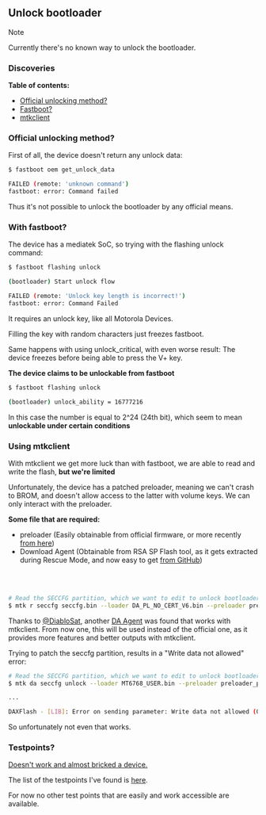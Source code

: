 ## Unlock bootloader

> [!NOTE] 
> Currently there's no known way to unlock the bootloader.

### Discoveries

**Table of contents:**
- [Official unlocking method?](#official-unlocking-method)
- [Fastboot?](#with-fastboot)
- [mtkclient](#using-mtkclient)


### Official unlocking method?


First of all, the device doesn't return any unlock data:

```sh
$ fastboot oem get_unlock_data

FAILED (remote: 'unknown command')
fastboot: error: Command failed
```

Thus it's not possible to unlock the bootloader by any official means.

### With fastboot?

The device has a mediatek SoC, so trying with the flashing unlock command:

```sh
$ fastboot flashing unlock

(bootloader) Start unlock flow

FAILED (remote: 'Unlock key length is incorrect!')
fastboot: error: Command Failed
```

It requires an unlock key, like all Motorola Devices.

Filling the key with random characters just freezes fastboot.


Same happens with using unlock_critical, with even worse result: The device freezes before being able to press the V+ key.


**The device claims to be unlockable from fastboot**

```sh
$ fastboot flashing unlock

(bootloader) unlock_ability = 16777216
```

In this case the number is equal to 2^24 (24th bit), which seem to mean **unlockable under certain conditions**


### Using mtkclient

With mtkclient we get more luck than with fastboot, we are able to read and write the flash, **but we're limited**

Unfortunately, the device has a patched preloader, meaning we can't crash to BROM, and doesn't allow access to the latter with volume keys.
We can only interact with the preloader.

**Some file that are required:**
* preloader (Easily obtainable from official firmware, or more recently [from here](https://github.com/progzone122/fuckyoumoto/raw/refs/heads/main/sources/preloader_penangf.bin))
* Download Agent (Obtainable from RSA SP Flash tool, as it gets extracted during Rescue Mode, and now easy to get [from GitHub](https://github.com/progzone122/penangf-sp-flash-tool))


<br><br >
```bash
# Read the SECCFG partition, which we want to edit to unlock bootloader
$ mtk r seccfg seccfg.bin --loader DA_PL_NO_CERT_V6.bin --preloader preloader_penangf.bin > logs.txt
```

Thanks to [@DiabloSat](https://github.com/progzone122), another [DA Agent](https://github.com/progzone122/penangf-sp-flash-tool/releases/download/0.1/MT6768_USER.bin) was found that works with mtkclient.
From now one, this will be used instead of the official one, as it provides more features and better outputs with mtkclient.


Trying to patch the seccfg partition, results in a "Write data not allowed" error:


```bash
# Read the SECCFG partition, which we want to edit to unlock bootloader
$ mtk da seccfg unlock --loader MT6768_USER.bin --preloader preloader_penangf.bin

...

DAXFlash - [LIB]: Error on sending parameter: Write data not allowed (0xc002000c)
```

So unfortunately not even that works.


### Testpoints?

[Doesn't work and almost bricked a device.](https://github.com/progzone122/penangf-schematics/issues/1)

The list of the testpoints I've found is [here](testpoints.md).

For now no other test points that are easily and work accessible are available.




